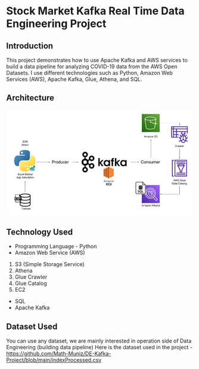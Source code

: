 # Stock Market Kafka Real Time Data Engineering Project

## Introduction 
This project demonstrates how to use Apache Kafka and AWS services to build a data pipeline for analyzing COVID-19 data from the AWS Open Datasets.
I use different technologies such as Python, Amazon Web Services (AWS), Apache Kafka, Glue, Athena, and SQL.

## Architecture 
<img src="Architecture.jpg">

## Technology Used
- Programming Language - Python
- Amazon Web Service (AWS)
1. S3 (Simple Storage Service)
2. Athena
3. Glue Crawler
4. Glue Catalog
5. EC2
- SQL
- Apache Kafka


## Dataset Used
You can use any dataset, we are mainly interested in operation side of Data Engineering (building data pipeline) 
Here is the dataset used in the project - https://github.com/Math-Muniz/DE-Kafka-Project/blob/main/indexProcessed.csv

